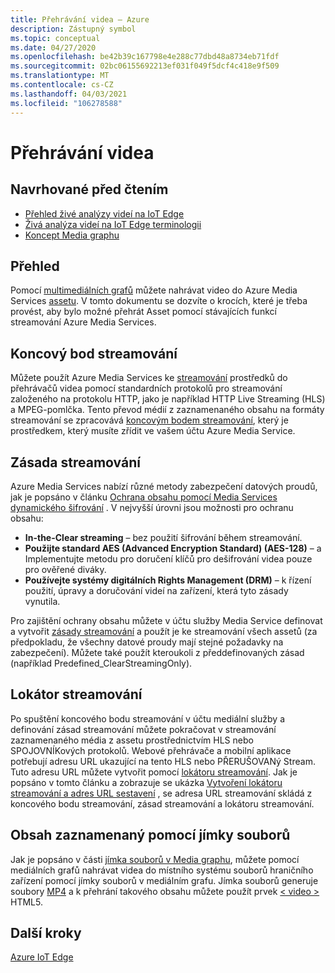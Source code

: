 ```yaml
---
title: Přehrávání videa – Azure
description: Zástupný symbol
ms.topic: conceptual
ms.date: 04/27/2020
ms.openlocfilehash: be42b39c167798e4e288c77dbd48a8734eb71fdf
ms.sourcegitcommit: 02bc06155692213ef031f049f5dcf4c418e9f509
ms.translationtype: MT
ms.contentlocale: cs-CZ
ms.lasthandoff: 04/03/2021
ms.locfileid: "106278588"
---
```

# <a name="video-playback"></a>Přehrávání videa 

## <a name="suggested-pre-reading"></a>Navrhované před čtením 

* [Přehled živé analýzy videí na IoT Edge](overview.md)
* [Živá analýza videí na IoT Edge terminologii](terminology.md)
* [Koncept Media graphu](media-graph-concept.md)

## <a name="overview"></a>Přehled  

Pomocí [multimediálních grafů](media-graph-concept.md) můžete nahrávat video do Azure Media Services [assetu](terminology.md#asset). V tomto dokumentu se dozvíte o krocích, které je třeba provést, aby bylo možné přehrát Asset pomocí stávajících funkcí streamování Azure Media Services.

## <a name="streaming-endpoint"></a>Koncový bod streamování 

Můžete použít Azure Media Services ke [streamování](terminology.md#streaming) prostředků do přehrávačů videa pomocí standardních protokolů pro streamování založeného na protokolu HTTP, jako je například HTTP Live Streaming (HLS) a MPEG-pomlčka. Tento převod médií z zaznamenaného obsahu na formáty streamování se zpracovává [koncovým bodem streamování](../latest/stream-streaming-endpoint-concept.md), který je prostředkem, který musíte zřídit ve vašem účtu Azure Media Service.

## <a name="streaming-policy"></a>Zásada streamování 

Azure Media Services nabízí různé metody zabezpečení datových proudů, jak je popsáno v článku [Ochrana obsahu pomocí Media Services dynamického šifrování](../latest/drm-content-protection-concept.md) . V nejvyšší úrovni jsou možnosti pro ochranu obsahu:

* **In-the-Clear streaming** – bez použití šifrování během streamování.
* **Použijte standard AES (Advanced Encryption Standard) (AES-128)** – a Implementujte metodu pro doručení klíčů pro dešifrování videa pouze pro ověřené diváky.
* **Používejte systémy digitálních Rights Management (DRM)** – k řízení použití, úpravy a doručování videí na zařízení, která tyto zásady vynutila.

Pro zajištění ochrany obsahu můžete v účtu služby Media Service definovat a vytvořit [zásady streamování](../latest/stream-streaming-policy-concept.md) a použít je ke streamování všech assetů (za předpokladu, že všechny datové proudy mají stejné požadavky na zabezpečení). Můžete také použít kteroukoli z předdefinovaných zásad (například Predefined_ClearStreamingOnly).

## <a name="streaming-locator"></a>Lokátor streamování  

Po spuštění koncového bodu streamování v účtu mediální služby a definování zásad streamování můžete pokračovat v streamování zaznamenaného média z assetu prostřednictvím HLS nebo SPOJOVNÍKových protokolů. Webové přehrávače a mobilní aplikace potřebují adresu URL ukazující na tento HLS nebo PŘERUŠOVANý Stream. Tuto adresu URL můžete vytvořit pomocí [lokátoru streamování](../latest/stream-streaming-locators-concept.md). Jak je popsáno v tomto článku a zobrazuje se ukázka [Vytvoření lokátoru streamování a adres URL sestavení](../latest/create-streaming-locator-build-url.md) , se adresa URL streamování skládá z koncového bodu streamování, zásad streamování a lokátoru streamování.

## <a name="content-recorded-using-file-sink"></a>Obsah zaznamenaný pomocí jímky souborů  

Jak je popsáno v části [jímka souborů v Media graphu](media-graph-concept.md#file-sink), můžete pomocí mediálních grafů nahrávat videa do místního systému souborů hraničního zařízení pomocí jímky souborů v mediálním grafu. Jímka souborů generuje soubory [MP4](https://developer.mozilla.org/docs/Web/Media/Formats/Containers#MP4) a k přehrání takového obsahu můžete použít prvek [ &lt; video &gt; ](https://developer.mozilla.org/docs/Web/HTML/Element/video) HTML5. 

## <a name="next-steps"></a>Další kroky

[Azure IoT Edge](../../iot-edge/index.yml)
<!--
## Next steps

[Playback recording](playback-recording-how-to.md)
-->
